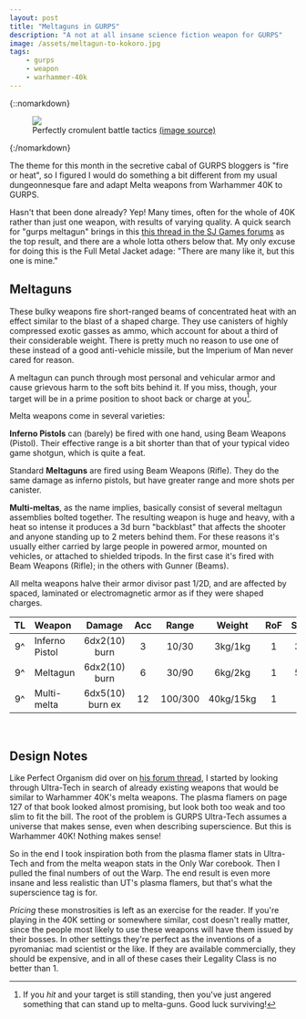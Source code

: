 ```yaml
---
layout: post
title: "Meltaguns in GURPS"
description: "A not at all insane science fiction weapon for GURPS"
image: /assets/meltagun-to-kokoro.jpg
tags:
    - gurps
    - weapon
    - warhammer-40k
---
```


{::nomarkdown}
<figure class="center">
  <img src="{{ "/assets/meltagun-to-kokoro.jpg" | absolute_url }}"/>
  <figcaption>
    Perfectly cromulent battle tactics
    <a href="http://boltertokokoro.tumblr.com/post/170862036797/another-commission-a-sacred-rose-sister-with-a">
      (image source)
    </a>
  </figcaption>
</figure>
{:/nomarkdown}

The theme for this month in the secretive cabal of GURPS bloggers is "fire or
heat", so I figured I would do something a bit different from my usual
dungeonnesque fare and adapt Melta weapons from Warhammer 40K to GURPS.

Hasn't that been done already? Yep! Many times, often for the whole of 40K
rather than just one weapon, with results of varying quality. A quick search for
"gurps meltagun" brings in this [this thread in the SJ Games forums][1] as the
top result, and there are a whole lotta others below that. My only excuse for
doing this is the Full Metal Jacket adage: "There are many like it, but this one
is mine."

## Meltaguns

These bulky weapons fire short-ranged beams of concentrated heat with an effect
similar to the blast of a shaped charge. They use canisters of highly compressed
exotic gasses as ammo, which account for about a third of their considerable
weight. There is pretty much no reason to use one of these instead of a good
anti-vehicle missile, but the Imperium of Man never cared for reason.

A meltagun can punch through most personal and vehicular armor and cause
grievous harm to the soft bits behind it. If you miss, though, your target will
be in a prime position to shoot back or charge at you[^1].

Melta weapons come in several varieties:

**Inferno Pistols** can (barely) be fired with one hand, using Beam Weapons
(Pistol). Their effective range is a bit shorter than that of your typical video
game shotgun, which is quite a feat.

Standard **Meltaguns** are fired using Beam Weapons (Rifle). They do the same
damage as inferno pistols, but have greater range and more shots per
canister.

**Multi-meltas**, as the name implies, basically consist of several meltagun
assemblies bolted together. The resulting weapon is huge and heavy, with a heat
so intense it produces a 3d burn "backblast" that affects the shooter
and anyone standing up to 2 meters behind them. For these reasons it's usually
either carried by large people in powered armor, mounted on vehicles, or
attached to shielded tripods. In the first case it's fired with Beam Weapons
(Rifle); in the others with Gunner (Beams).

All melta weapons halve their armor divisor past 1/2D, and are affected by
spaced, laminated or electromagnetic armor as if they were shaped charges.

| TL | Weapon       | Damage  | Acc | Range    | Weight | RoF | Shots |ST  | Bulk | Rcl |
|:--:|:------------|:-------:|:---:|:--------:|:------:|:---:|:-----:|:--:|:----:|:---:|
| 9^ | Inferno Pistol | 6dx2(10) burn | 3 | 10/30 | 3kg/1kg | 1 | 3(3) | 11 | -4 | 1 |
| 9^ | Meltagun | 6dx2(10) burn | 6 | 30/90 | 6kg/2kg | 1 | 5(3) | 12† | -6 | 1 |
| 9^ | Multi-melta | 6dx5(10) burn&nbsp;ex | 12 | 100/300 | 40kg/15kg | 1 | 12 (5) | 18M | -8 | 1 |

<br />

## Design Notes

Like Perfect Organism did over on [his forum thread][1], I started by looking
through Ultra-Tech in search of already existing weapons that would be similar
to Warhammer 40K's melta weapons. The plasma flamers on page 127 of that book
looked almost promising, but look both too weak and too slim to fit the bill.
The root of the problem is GURPS Ultra-Tech assumes a universe that makes sense,
even when describing superscience. But this is Warhammer 40K! Nothing makes
sense!

So in the end I took inspiration both from the plasma flamer stats in Ultra-Tech
and from the melta weapon stats in the Only War corebook. Then I pulled the
final numbers of out the Warp. The end result is even more insane and less
realistic than UT's plasma flamers, but that's what the superscience tag is for.

_Pricing_ these monstrosities is left as an exercise for the reader. If you're
playing in the 40K setting or somewhere similar, cost doesn't really matter,
since the people most likely to use these weapons will have them issued by their
bosses. In other settings they're perfect as the inventions of a pyromaniac
mad scientist or the like. If they are available commercially, they should be
expensive, and in all of these cases their Legality Class is no better than 1.


[1]: http://forums.sjgames.com/showthread.php?t=67296

[^1]: If you _hit_ and your target is still standing, then you've just angered
    something that can stand up to melta-guns. Good luck surviving!
